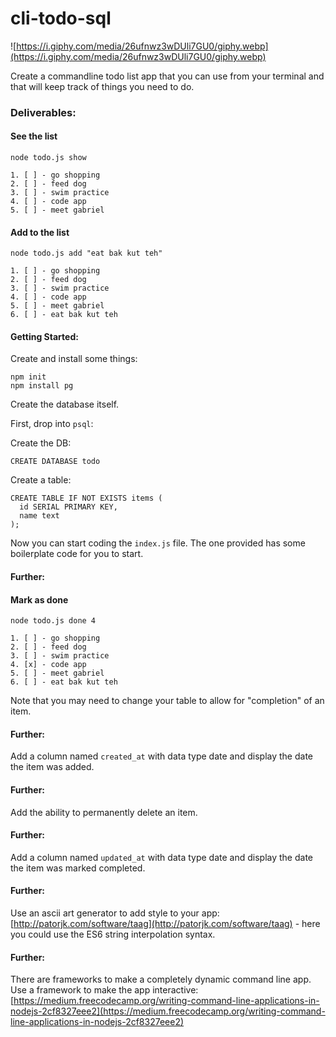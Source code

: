 # cli-todo-sql

![https://i.giphy.com/media/26ufnwz3wDUli7GU0/giphy.webp](https://i.giphy.com/media/26ufnwz3wDUli7GU0/giphy.webp)

Create a commandline todo list app that you can use from your terminal and that will keep track of things you need to do.

### Deliverables:

#### See the list

```
node todo.js show
```

```
1. [ ] - go shopping
2. [ ] - feed dog
3. [ ] - swim practice
4. [ ] - code app
5. [ ] - meet gabriel
```

#### Add to the list

```
node todo.js add "eat bak kut teh"
```

```
1. [ ] - go shopping
2. [ ] - feed dog
3. [ ] - swim practice
4. [ ] - code app
5. [ ] - meet gabriel
6. [ ] - eat bak kut teh
```

#### Getting Started:
Create and install some things:
```
npm init
npm install pg
```

Create the database itself.

First, drop into `psql`:

Create the DB:
```
CREATE DATABASE todo
```

Create a table:
```
CREATE TABLE IF NOT EXISTS items (
  id SERIAL PRIMARY KEY,
  name text
);
```

Now you can start coding the `index.js` file. The one provided has some boilerplate code for you to start.

#### Further:

#### Mark as done

```
node todo.js done 4
```

```
1. [ ] - go shopping
2. [ ] - feed dog
3. [ ] - swim practice
4. [x] - code app
5. [ ] - meet gabriel
6. [ ] - eat bak kut teh
```
Note that you may need to change your table to allow for "completion" of an item.

#### Further:
Add a column named `created_at` with data type date and display the date the item was added.

#### Further:
Add the ability to permanently delete an item.

#### Further:
Add a column named `updated_at` with data type date and display the date the item was marked completed.

#### Further:
Use an ascii art generator to add style to your app: [http://patorjk.com/software/taag](http://patorjk.com/software/taag) - here you could use the ES6 string interpolation syntax.

#### Further:
There are frameworks to make a completely dynamic command line app. Use a framework to make the app interactive: [https://medium.freecodecamp.org/writing-command-line-applications-in-nodejs-2cf8327eee2](https://medium.freecodecamp.org/writing-command-line-applications-in-nodejs-2cf8327eee2)
